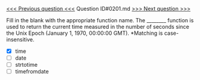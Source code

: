 [<<< Previous question <<<](0200.md)  Question ID#0201.md  [>>> Next question >>>](0202.md) 

Fill in the blank with the appropriate function name. The ________ function is used to return the current time measured in the number of seconds since the 
Unix Epoch (January 1, 1970, 00:00:00 GMT). *Matching is case-insensitive.

- [x] time
- [ ] date
- [ ] strtotime
- [ ] timefromdate
